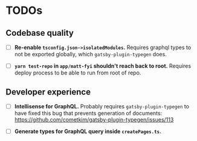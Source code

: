 # TODOs

## Codebase quality

- [ ] **Re-enable `tsconfig.json->isolatedModules`.** Requires graphql types to not be exported globally, which `gatsby-plugin-typegen` does.

- [ ] **`yarn test-repo` in `app/matt-fyi` shouldn't reach back to root.** Requires deploy process to be able to run from root of repo.

## Developer experience

- [ ] **Intellisense for GraphQL.** Probably requires `gatsby-plugin-typegen` to have fixed this bug that prevents generation of documents: https://github.com/cometkim/gatsby-plugin-typegen/issues/113

- [ ] **Generate types for GraphQL query inside `createPages.ts`.**
